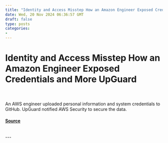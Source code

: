 ```yaml
---
title: "Identity and Access Misstep How an Amazon Engineer Exposed Credentials and More UpGuard"
date: Wed, 20 Nov 2024 06:36:57 GMT
draft: false
type: posts
categories: 
- 
---
```

# Identity and Access Misstep How an Amazon Engineer Exposed Credentials and More UpGuard

<br/>

<br/>
An AWS engineer uploaded personal information and system credentials to GitHub. UpGuard notified AWS Security to secure the data.

#### [Source](https://www.upguard.com/breaches/identity-and-access-misstep-how-an-amazon-engineer-exposed-credentials-and-more)

<br/>
---

